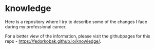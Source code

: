 # knowledge
Here is a repository where I try to describe some of the changes I face during my professional career.

For a better view of the information, please visit the githubpages for this repo - https://fedorkobak.github.io/knowledge/.

